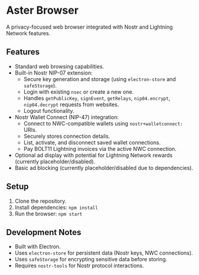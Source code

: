# Aster Browser

A privacy-focused web browser integrated with Nostr and Lightning Network features.

## Features

*   Standard web browsing capabilities.
*   Built-in Nostr NIP-07 extension:
    *   Secure key generation and storage (using `electron-store` and `safeStorage`).
    *   Login with existing `nsec` or create a new one.
    *   Handles `getPublicKey`, `signEvent`, `getRelays`, `nip04.encrypt`, `nip04.decrypt` requests from websites.
    *   Logout functionality.
*   Nostr Wallet Connect (NIP-47) integration:
    *   Connect to NWC-compatible wallets using `nostr+walletconnect:` URIs.
    *   Securely stores connection details.
    *   List, activate, and disconnect saved wallet connections.
    *   Pay BOLT11 Lightning invoices via the active NWC connection.
*   Optional ad display with potential for Lightning Network rewards (currently placeholder/disabled).
*   Basic ad blocking (currently placeholder/disabled due to dependencies).

## Setup

1.  Clone the repository.
2.  Install dependencies: `npm install`
3.  Run the browser: `npm start`

## Development Notes

*   Built with Electron.
*   Uses `electron-store` for persistent data (Nostr keys, NWC connections).
*   Uses `safeStorage` for encrypting sensitive data before storing.
*   Requires `nostr-tools` for Nostr protocol interactions. 